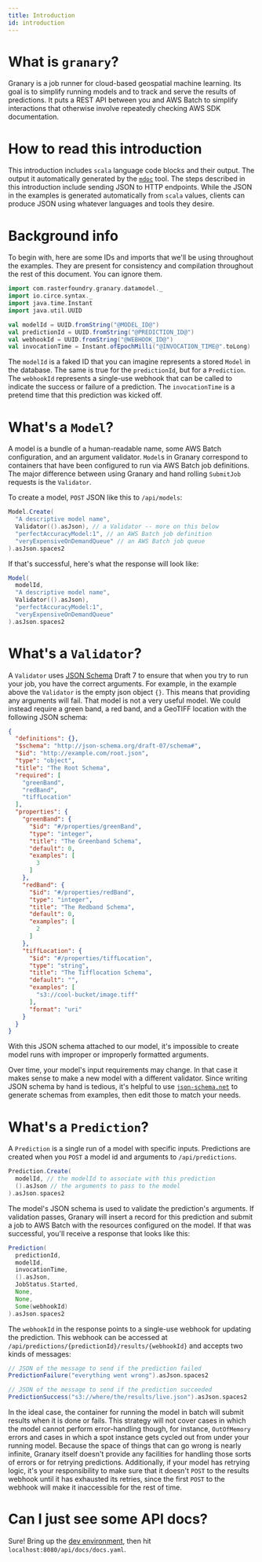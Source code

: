 ```yaml
---
title: Introduction
id: introduction
---
```


# What is `granary`?

Granary is a job runner for cloud-based geospatial machine learning.
Its goal is to simplify running models and to track and serve
the results of predictions. It puts a REST API between you and AWS Batch
to simplify interactions that otherwise involve repeatedly checking AWS SDK
documentation.

# How to read this introduction

This introduction includes `scala` language code blocks and their output. The
output it automatically generated by the [`mdoc`](https://scalameta.org/mdoc/)
tool. The steps described in this introduction include sending JSON to HTTP
endpoints. While the JSON in the examples is generated automatically from
`scala` values, clients can produce JSON using whatever languages and tools
they desire.

# Background info

To begin with, here are some IDs and imports that we'll be using throughout the examples.
They are present for consistency and compilation throughout the rest of this
document. You can ignore them.

```scala mdoc
import com.rasterfoundry.granary.datamodel._
import io.circe.syntax._
import java.time.Instant
import java.util.UUID

val modelId = UUID.fromString("@MODEL_ID@")
val predictionId = UUID.fromString("@PREDICTION_ID@")
val webhookId = UUID.fromString("@WEBHOOK_ID@")
val invocationTime = Instant.ofEpochMilli("@INVOCATION_TIME@".toLong)
```

The `modelId` is a faked ID that you can imagine represents a stored `Model`
in the database. The same is true for the `predictionId`, but for a `Prediction`.
The `webhookId` represents a single-use webhook that can be called to indicate
the success or failure of a prediction.
The `invocationTime` is a pretend time that this prediction was
kicked off.

# What's a `Model`?

A model is a bundle of a human-readable name, some AWS Batch configuration,
and an argument validator. `Model`s in Granary correspond to containers that
have been configured to run via AWS Batch job definitions. The major difference
between using Granary and hand rolling `SubmitJob` requests is the `Validator`.

To create a model, `POST` JSON like this to `/api/models`:

```scala mdoc
Model.Create(
  "A descriptive model name",
  Validator(().asJson), // a Validator -- more on this below
  "perfectAccuracyModel:1", // an AWS Batch job definition
  "veryExpensiveOnDemandQueue" // an AWS Batch job queue
).asJson.spaces2
```

If that's successful, here's what the response will look like:

```scala mdoc
Model(
  modelId,
  "A descriptive model name",
  Validator(().asJson),
  "perfectAccuracyModel:1",
  "veryExpensiveOnDemandQueue"
).asJson.spaces2
```

# What's a `Validator`?

A `Validator` uses [JSON Schema](http://json-schema.org/) Draft 7 to ensure that
when you try to run your job, you have the correct arguments. For example, in the
example above the `Validator` is the empty json object `{}`. This means that
providing any arguments will fail. That model is not a very useful model. We could
instead require a green band, a red band, and a GeoTIFF location with the following
JSON schema:

```json
{
  "definitions": {},
  "$schema": "http://json-schema.org/draft-07/schema#",
  "$id": "http://example.com/root.json",
  "type": "object",
  "title": "The Root Schema",
  "required": [
    "greenBand",
    "redBand",
    "tiffLocation"
  ],
  "properties": {
    "greenBand": {
      "$id": "#/properties/greenBand",
      "type": "integer",
      "title": "The Greenband Schema",
      "default": 0,
      "examples": [
        3
      ]
    },
    "redBand": {
      "$id": "#/properties/redBand",
      "type": "integer",
      "title": "The Redband Schema",
      "default": 0,
      "examples": [
        2
      ]
    },
    "tiffLocation": {
      "$id": "#/properties/tiffLocation",
      "type": "string",
      "title": "The Tifflocation Schema",
      "default": "",
      "examples": [
        "s3://cool-bucket/image.tiff"
      ],
      "format": "uri"
    }
  }
}
```

With this JSON schema attached to our model, it's impossible to create model runs
with improper or improperly formatted arguments.

Over time, your model's input requirements may change. In that case it makes
sense to make a new model with a different validator. Since writing JSON schema
by hand is tedious, it's helpful to use [`json-schema.net`](https://jsonschema.net/)
to generate schemas from examples, then edit those to match your needs.

# What's a `Prediction`?

A `Prediction` is a single run of a model with specific inputs. Predictions are
created when you `POST` a model id and arguments to `/api/predictions`.

```scala mdoc
Prediction.Create(
  modelId, // the modelId to associate with this prediction
  ().asJson // the arguments to pass to the model
).asJson.spaces2
```

The model's JSON schema is used to validate the prediction's arguments.
If validation passes, Granary will insert a record for this prediction and submit
a job to AWS Batch with the resources configured on the model. If that was successful,
you'll receive a response that looks like this:

```scala mdoc
Prediction(
  predictionId,
  modelId,
  invocationTime,
  ().asJson,
  JobStatus.Started,
  None,
  None,
  Some(webhookId)
).asJson.spaces2
```

The `webhookId` in the response points to a single-use webhook for updating the prediction.
This webhook can be accessed at `/api/predictions/{predictionId}/results/{webhookId}` and
accepts two kinds of messages:

```scala mdoc
// JSON of the message to send if the prediction failed
PredictionFailure("everything went wrong").asJson.spaces2

// JSON of the message to send if the prediction succeeded
PredictionSuccess("s3://where/the/results/live.json").asJson.spaces2
```

In the ideal case, the container for running the model in batch will submit results when it
is done or fails. This strategy will not cover cases in which the model cannot perform
error-handling though, for instance, `OutOfMemory` errors and cases in which a spot
instance gets cycled out from under your running model. Because the space of things that
can go wrong is nearly infinite, Granary itself doesn't provide any facilities for handling
those sorts of errors or for retrying predictions. Additionally, if your model has retrying
logic, it's your responsibility to make sure that it doesn't `POST` to the results webhook
until it has exhausted its retries, since the first `POST` to the webhook will make it
inaccessible for the rest of time.

# Can I just see some API docs?

Sure! Bring up the [dev environment](./development.md), then hit `localhost:8080/api/docs/docs.yaml`.
